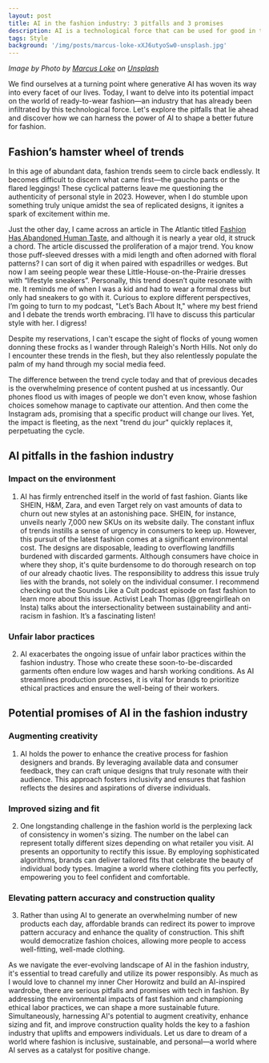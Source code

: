 ```yaml
---
layout: post
title: AI in the fashion industry: 3 pitfalls and 3 promises
description: AI is a technological force that can be used for good in the ready-to-wear market.
tags: Style
background: '/img/posts/marcus-loke-xXJ6utyoSw0-unsplash.jpg'
---
```


*Image by Photo by [Marcus Loke](https://unsplash.com/es/@marcusloke?utm_source=unsplash&utm_medium=referral&utm_content=creditCopyText) on [Unsplash](https://unsplash.com/photos/xXJ6utyoSw0?utm_source=unsplash&utm_medium=referral&utm_content=creditCopyText)*

We find ourselves at a turning point where generative AI has woven its way into every facet of our lives. Today, I want to delve into its potential impact on the world of ready-to-wear fashion—an industry that has already been infiltrated by this technological force. Let's explore the pitfalls that lie ahead and discover how we can harness the power of AI to shape a better future for fashion.

## Fashion’s hamster wheel of trends

In this age of abundant data, fashion trends seem to circle back endlessly. It becomes difficult to discern what came first—the gaucho pants or the flared leggings! These cyclical patterns leave me questioning the authenticity of personal style in 2023. However, when I do stumble upon something truly unique amidst the sea of replicated designs, it ignites a spark of excitement within me.

Just the other day, I came across an article in The Atlantic titled [Fashion Has Abandoned Human Taste](https://www.theatlantic.com/technology/archive/2022/06/fast-fashion-trends-industry-mass-market-consumption/661371/), and although it is nearly a year old, it struck a chord. The article discussed the proliferation of a major trend. You know those puff-sleeved dresses with a midi length and often adorned with floral patterns? I can sort of dig it when paired with espadrilles or wedges. But now I am seeing people wear these Little-House-on-the-Prairie dresses with “lifestyle sneakers”. Personally, this trend doesn’t quite resonate with me. It reminds me of when I was a kid and had to wear a formal dress but only had sneakers to go with it. Curious to explore different perspectives, I’m going to turn to my podcast, "Let’s Bach About It," where my best friend and I debate the trends worth embracing. I’ll have to discuss this particular style with her. I digress!

Despite my reservations, I can't escape the sight of flocks of young women donning these frocks as I wander through Raleigh's North Hills. Not only do I encounter these trends in the flesh, but they also relentlessly populate the palm of my hand through my social media feed.

The difference between the trend cycle today and that of previous decades is the overwhelming presence of content pushed at us incessantly. Our phones flood us with images of people we don't even know, whose fashion choices somehow manage to captivate our attention. And then come the Instagram ads, promising that a specific product will change our lives. Yet, the impact is fleeting, as the next "trend du jour" quickly replaces it, perpetuating the cycle.

## AI pitfalls in the fashion industry

### Impact on the environment

1.  AI has firmly entrenched itself in the world of fast fashion. Giants like SHEIN, H&M, Zara, and even Target rely on vast amounts of data to churn out new styles at an astonishing pace. SHEIN, for instance, unveils nearly 7,000 new SKUs on its website daily. The constant influx of trends instills a sense of urgency in consumers to keep up. However, this pursuit of the latest fashion comes at a significant environmental cost. The designs are disposable, leading to overflowing landfills burdened with discarded garments. Although consumers have choice in where they shop, it's quite burdensome to do thorough research on top of our already chaotic lives. The responsibility to address this issue truly lies with the brands, not solely on the individual consumer. I recommend checking out the Sounds Like a Cult podcast episode on fast fashion to learn more about this issue. Activist Leah Thomas (@greengirlleah on Insta) talks about the intersectionality between sustainability and anti-racism in fashion. It’s a fascinating listen!


### Unfair labor practices

2.  AI exacerbates the ongoing issue of unfair labor practices within the fashion industry. Those who create these soon-to-be-discarded garments often endure low wages and harsh working conditions. As AI streamlines production processes, it is vital for brands to prioritize ethical practices and ensure the well-being of their workers.


## Potential promises of AI in the fashion industry

### Augmenting creativity

1.  AI holds the power to enhance the creative process for fashion designers and brands. By leveraging available data and consumer feedback, they can craft unique designs that truly resonate with their audience. This approach fosters inclusivity and ensures that fashion reflects the desires and aspirations of diverse individuals.


### Improved sizing and fit

2.  One longstanding challenge in the fashion world is the perplexing lack of consistency in women's sizing. The number on the label can represent totally different sizes depending on what retailer you visit. AI presents an opportunity to rectify this issue. By employing sophisticated algorithms, brands can deliver tailored fits that celebrate the beauty of individual body types. Imagine a world where clothing fits you perfectly, empowering you to feel confident and comfortable.


### Elevating pattern accuracy and construction quality

3.  Rather than using AI to generate an overwhelming number of new products each day, affordable brands can redirect its power to improve pattern accuracy and enhance the quality of construction. This shift would democratize fashion choices, allowing more people to access well-fitting, well-made clothing.


As we navigate the ever-evolving landscape of AI in the fashion industry, it's essential to tread carefully and utilize its power responsibly. As much as I would love to channel my inner Cher Horowitz and build an AI-inspired wardrobe, there are serious pitfalls and promises with tech in fashion. By addressing the environmental impacts of fast fashion and championing ethical labor practices, we can shape a more sustainable future. Simultaneously, harnessing AI's potential to augment creativity, enhance sizing and fit, and improve construction quality holds the key to a fashion industry that uplifts and empowers individuals. Let us dare to dream of a world where fashion is inclusive, sustainable, and personal—a world where AI serves as a catalyst for positive change.
